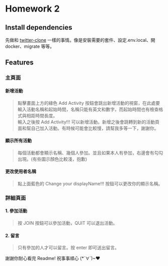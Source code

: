 
# Homework 2

## Install dependencies

先做和 [twitter-clone](https://github.com/ntuee-web-programming/112-1-unit2-twitter-clone#running-the-app) 一樣的事情。像是安裝需要的套件、設定.env.local、開docker、migrate 等等。


## Features


### 主頁面
#### 新增活動
> 點擊畫面上方的綠色 Add Activity 按鈕會跳出新增活動的視窗，在此處要輸入活動名稱和起始時間，名稱只能有英文和數字，而起始時間也有檢查格式與相距時間長度。  
>輸入之後按 Add Activity!!! 可以新增活動。新增之後會跳轉到新的活動頁面和幫自己加入活動。有時候可能會比較慢，請幫我多等一下，謝謝你。
#### 顯示所有活動
> 每個活動都會顯示名稱、幾個人參加。並且如果本人有參加，右邊會有勾勾出現。(有些圖示顏色比較淺，抱歉)
#### 更改使用者名稱
> 點上面藍色的 Change your displayName!!! 按鈕可以更改你的顯示名稱。
### 詳細頁面
#### 1. 參加活動
>按 JOIN 按鈕可以參加活動，QUIT 可以退出活動。

#### 2. 留言
>只有參加的人才可以留言。按 enter 即可送出留言。

謝謝你耐心看完 Readme! 祝事事順心 (*´∀`)~♥